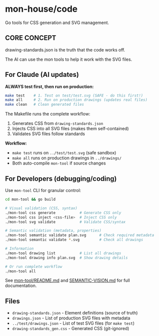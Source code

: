 # mon-house/code

Go tools for CSS generation and SVG management.

## CORE CONCEPT 

drawing-standards.json is the truth that the code works off.

The AI can use the mon tools to help it work with the SVG files.

## For Claude (AI updates)

**ALWAYS test first, then run on production:**

```bash
make test    # 1. Test on test/test.svg (SAFE - do this first!)
make all     # 2. Run on production drawings (updates real files)
make clean   # Clean generated files
```

The Makefile runs the complete workflow:
1. Generates CSS from `drawing-standards.json`
2. Injects CSS into all SVG files (makes them self-contained)
3. Validates SVG files follow standards

**Workflow:**
- `make test` runs on `../test/test.svg` (safe sandbox)
- `make all` runs on production drawings in `../drawings/`
- Both auto-compile `mon-tool` if source changes

## For Developers (debugging/coding)

Use `mon-tool` CLI for granular control:

```bash
cd mon-tool && go build

# Visual validation (CSS, syntax)
./mon-tool css generate           # Generate CSS only
./mon-tool css inject <css-file>  # Inject CSS only
./mon-tool svg validate           # Validate CSS/syntax

# Semantic validation (metadata, properties)
./mon-tool semantic validate plan.svg      # Check required metadata
./mon-tool semantic validate *.svg         # Check all drawings

# Information
./mon-tool drawing list           # List all drawings
./mon-tool drawing info plan.svg  # Show drawing details

# Or run complete workflow
./mon-tool all
```

See [mon-tool/README.md](mon-tool/README.md) and [SEMANTIC-VISION.md](mon-tool/SEMANTIC-VISION.md) for full documentation.

## Files

- `drawing-standards.json` - Element definitions (source of truth)
- `drawings.json` - List of production SVG files with metadata
- `../test/drawings.json` - List of test SVG files (for `make test`)
- `drawing-standards_gen.css` - Generated CSS (git-ignored)
